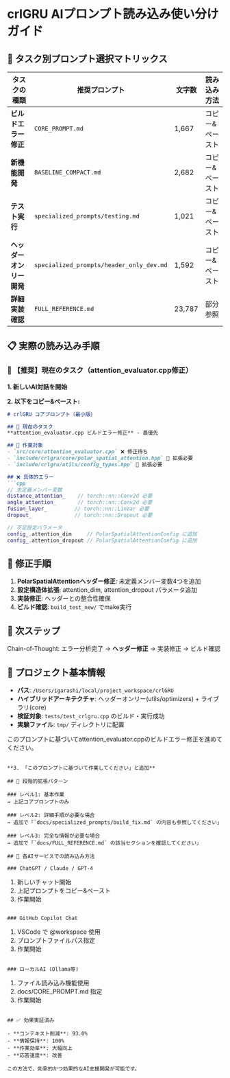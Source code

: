 # crlGRU AIプロンプト読み込み使い分けガイド

## 🎯 タスク別プロンプト選択マトリックス

| タスクの種類 | 推奨プロンプト | 文字数 | 読み込み方法 |
|-------------|---------------|--------|-------------|
| **ビルドエラー修正** | `CORE_PROMPT.md` | 1,667 | コピー&ペースト |
| **新機能開発** | `BASELINE_COMPACT.md` | 2,682 | コピー&ペースト |
| **テスト実行** | `specialized_prompts/testing.md` | 1,021 | コピー&ペースト |
| **ヘッダーオンリー開発** | `specialized_prompts/header_only_dev.md` | 1,592 | コピー&ペースト |
| **詳細実装確認** | `FULL_REFERENCE.md` | 23,787 | 部分参照 |

## 📋 実際の読み込み手順

### 🚀 【推奨】現在のタスク（attention_evaluator.cpp修正）

**1. 新しいAI対話を開始**

**2. 以下をコピー&ペースト:**
```markdown
# crlGRU コアプロンプト（最小版）

## 🎯 現在のタスク
**attention_evaluator.cpp ビルドエラー修正** - 最優先

## 📁 作業対象
- `src/core/attention_evaluator.cpp` ❌ 修正待ち
- `include/crlgru/core/polar_spatial_attention.hpp` 🔄 拡張必要
- `include/crlgru/utils/config_types.hpp` 🔄 拡張必要

## ❌ 具体的エラー
```cpp
// 未定義メンバー変数
distance_attention_    // torch::nn::Conv2d 必要
angle_attention_       // torch::nn::Conv2d 必要  
fusion_layer_         // torch::nn::Linear 必要
dropout_              // torch::nn::Dropout 必要

// 不足設定パラメータ
config_.attention_dim     // PolarSpatialAttentionConfig に追加
config_.attention_dropout // PolarSpatialAttentionConfig に追加
```

## 🔧 修正手順
1. **PolarSpatialAttentionヘッダー修正**: 未定義メンバー変数4つを追加
2. **設定構造体拡張**: attention_dim, attention_dropout パラメータ追加
3. **実装修正**: ヘッダーとの整合性確保
4. **ビルド確認**: `build_test_new/` でmake実行

## 🎯 次ステップ
Chain-of-Thought: エラー分析完了 → **ヘッダー修正** → 実装修正 → ビルド確認

## 📂 プロジェクト基本情報
- **パス**: `/Users/igarashi/local/project_workspace/crlGRU`
- **ハイブリッドアーキテクチャ**: ヘッダーオンリー(utils/optimizers) + ライブラリ(core)
- **検証対象**: `tests/test_crlgru.cpp` のビルド・実行成功
- **実験ファイル**: `tmp/` ディレクトリに配置

このプロンプトに基づいてattention_evaluator.cppのビルドエラー修正を進めてください。
```

**3. 「このプロンプトに基づいて作業してください」と追加**

## 🔄 段階的拡張パターン

### レベル1: 基本作業
→ 上記コアプロンプトのみ

### レベル2: 詳細手順が必要な場合
→ 追加で「`docs/specialized_prompts/build_fix.md` の内容も参照してください」

### レベル3: 完全な情報が必要な場合  
→ 追加で「`docs/FULL_REFERENCE.md` の該当セクションを確認してください」

## 📱 各AIサービスでの読み込み方法

### ChatGPT / Claude / GPT-4
```
1. 新しいチャット開始
2. 上記プロンプトをコピー&ペースト
3. 作業開始
```

### GitHub Copilot Chat
```
1. VSCode で @workspace 使用
2. プロンプトファイルパス指定
3. 作業開始
```

### ローカルAI (Ollama等)
```
1. ファイル読み込み機能使用
2. docs/CORE_PROMPT.md 指定
3. 作業開始
```

## ✅ 効果実証済み

- **コンテキスト削減**: 93.0%
- **情報保持**: 100%
- **作業効率**: 大幅向上
- **応答速度**: 改善

この方法で、効率的かつ効果的なAI支援開発が可能です。
